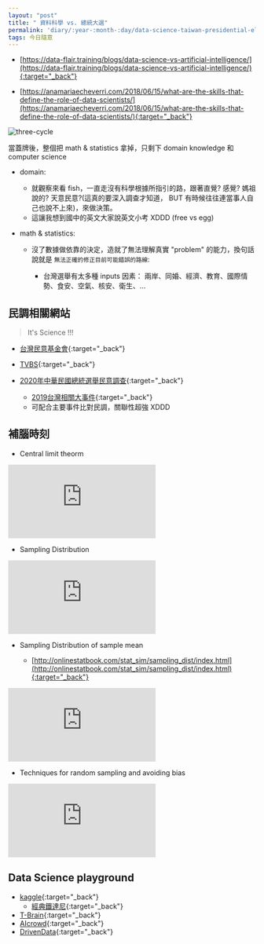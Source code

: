 ```yaml
---
layout: "post"
title: " 資料科學 vs. 總統大選"
permalink: 'diary/:year-:month-:day/data-science-taiwan-presidential-election'
tags: 今日隨意 
---
```


- [https://data-flair.training/blogs/data-science-vs-artificial-intelligence/](https://data-flair.training/blogs/data-science-vs-artificial-intelligence/){:target="_back"}

- [https://anamariaecheverri.com/2018/06/15/what-are-the-skills-that-define-the-role-of-data-scientists/](https://anamariaecheverri.com/2018/06/15/what-are-the-skills-that-define-the-role-of-data-scientists/){:target="_back"}


![three-cycle](https://d2h0cx97tjks2p.cloudfront.net/blogs/wp-content/uploads/sites/2/2019/03/What-is-Data-Science.jpg)


當蓋牌後，整個把 math & statistics 拿掉，只剩下 domain knowledge 和 computer science

- domain:

  - 就觀察來看 fish，一直走沒有科學根據所指引的路，跟著直覺? 感覺? 媽祖說的? 天意民意?(這真的要深入調查才知道， BUT 有時候往往連當事人自己也說不上來)，來做決策。
  - 這讓我想到國中的英文大家說英文小考 XDDD (free vs egg)

- math & statistics:

   - 沒了數據做依靠的決定，造就了無法理解真實 "problem" 的能力，換句話說就是 `無法正確的修正目前可能錯誤的路線`:
      
      - 台灣選舉有太多種 inputs 因素： 兩岸、同婚、經濟、教育、國際情勢、食安、空氣、核安、衛生、...

## 民調相關網站

> It's Science !!!

- [台灣民意基金會](https://www.tpof.org/){:target="_back"}
- [TVBS](https://www.tvbs.com.tw/poll-center){:target="_back"}
- [2020年中華民國總統選舉民意調查](https://zh.wikipedia.org/wiki/2020%E5%B9%B4%E4%B8%AD%E8%8F%AF%E6%B0%91%E5%9C%8B%E7%B8%BD%E7%B5%B1%E9%81%B8%E8%88%89%E6%B0%91%E6%84%8F%E8%AA%BF%E6%9F%A5){:target="_back"}

   - [2019台灣相關大事件](https://zh.wikipedia.org/wiki/2019%E5%B9%B4%E8%87%BA%E7%81%A3){:target="_back"}
   - 可配合主要事件比對民調，關聯性超強 XDDD

## 補腦時刻

- Central limit theorm 

<iframe src="https://www.youtube.com/embed/JNm3M9cqWyc" frameborder="0" allow="accelerometer; autoplay; encrypted-media; gyroscope; picture-in-picture" allowfullscreen></iframe>

- Sampling Distribution

<iframe src="https://www.youtube.com/embed/z0Ry_3_qhDw" frameborder="0" allow="accelerometer; autoplay; encrypted-media; gyroscope; picture-in-picture" allowfullscreen></iframe>


- Sampling Distribution of sample mean

   - [http://onlinestatbook.com/stat_sim/sampling_dist/index.html](http://onlinestatbook.com/stat_sim/sampling_dist/index.html){:target="_back"}

<iframe  src="https://www.youtube.com/embed/FXZ2O1Lv-KE" frameborder="0" allow="accelerometer; autoplay; encrypted-media; gyroscope; picture-in-picture" allowfullscreen></iframe>


- Techniques for random sampling and avoiding bias

<iframe src="https://www.youtube.com/embed/PdXDLNNXPik" frameborder="0" allow="accelerometer; autoplay; encrypted-media; gyroscope; picture-in-picture" allowfullscreen></iframe>

##  Data Science playground

- [kaggle](https://www.kaggle.com/){:target="_back"}
   - [經典鐵達尼](https://www.kaggle.com/c/titanic){:target="_back"}
- [T-Brain](https://tbrain.trendmicro.com.tw/){:target="_back"}
- [AIcrowd](https://www.aicrowd.com/){:target="_back"}
- [DrivenData](https://www.drivendata.org/accounts/signup/){:target="_back"}